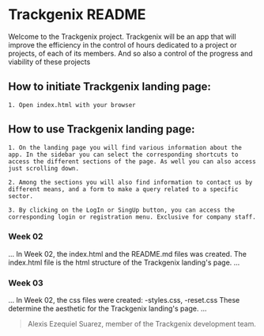 # Trackgenix README
Welcome to the Trackgenix project. Trackgenix will be an app that will improve the efficiency in the control of hours dedicated to a project or projects, of each of its members. And so also a control of the progress and viability of these projects

## How to initiate Trackgenix landing page:
```
1. Open index.html with your browser
```
## How to use Trackgenix landing page:
```
1. On the landing page you will find various information about the app. In the sidebar you can select the corresponding shortcuts to access the different sections of the page. As well you can also access just scrolling down.

2. Among the sections you will also find information to contact us by different means, and a form to make a query related to a specific sector. 

3. By clicking on the LogIn or SingUp button, you can access the corresponding login or registration menu. Exclusive for company staff.
```

### Week 02
...
In Week 02, the index.html and the README.md files was created. The index.html file is the html structure of the Trackgenix landing's page.
...

### Week 03
...
In Week 02, the css files were created:
-styles.css,
-reset.css
These determine the aesthetic for the Trackgenix landing's page.
...

> Alexis Ezequiel Suarez, member of the Trackgenix development team.